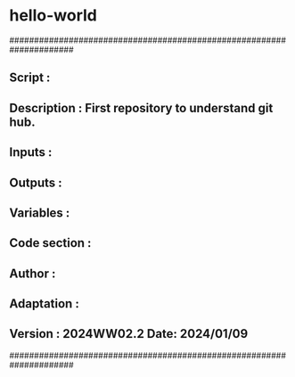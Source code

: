 # hello-world
#####################################################################
## Script       :  
## Description  :  First repository to understand git hub.
## Inputs       :
## Outputs      :
## Variables    :
##
## Code section :
## Author       :
## Adaptation   :
## Version      : 2024WW02.2 **Date: 2024/01/09**
#####################################################################
